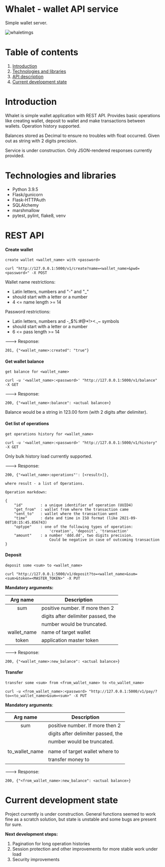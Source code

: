 # Whalet - wallet API service

Simple wallet server.

![whaletimgs](https://user-images.githubusercontent.com/58036191/132573244-8d56de32-74f1-4d0b-aab0-1672300277d0.png)


# Table of contents

1. [Introduction](#introduction)
2. [Technologies and libraries](#technologies-and-libraries)
3. [API description](#REST-API)
4. [Current development state](#current-development-state)

# Introduction

Whalet is simple wallet application with REST API. Provides basic operations like creating wallet, deposit to wallet and make transactions between wallets. Operation history supported.

Balances stored as Decimal to ensure no troubles with float occurred. Given out as string with 2 digits precision.

Service is under construction. Only JSON-rendered responses currently provided.

# Technologies and libraries

* Python 3.9.5
* Flask/gunicorn
* Flask-HTTPAuth
* SQLAlchemy
* marshmallow
* pytest, pylint, flake8, venv

# REST API

#### Create wallet
`create wallet <wallet_name> with <password>`

`curl "http://127.0.0.1:5000/v1/create?name=<wallet_name>&pwd=<password>" -X POST`

Wallet name restrictions:

- Latin letters, numbers and "-" and "_"
- should start with a letter or a number
- 4 <= name length >= 14

Password restrictions:
- Latin letters, numbers and -_$%:#@*!><.,~ symbols
- should start with a letter or a number
- 6 <= pass length >= 14


---> Response:

    201, {"<wallet_name>:created": "true"}

#### Get wallet balance
`get balance for <wallet_name>`

`curl -u '<wallet_name>:<password>' "http://127.0.0.1:5000/v1/balance" -X GET`

---> Response:

    200, {"<wallet_name>:balance": <actual balance>}

Balance would be a string in 123.00 form (with 2 digits after delimiter).

#### Get list of operations
`get operations history for <wallet_name>`

`curl -u '<wallet_name>:<password>' "http://127.0.0.1:5000/v1/history" -X GET`

Only bulk history load currently supported.

---> Response:

    200, {"<wallet_name>:operations"': [<result>]},
    
    where result - a list of Operations.

    Operation markdown:

    {
        "id"        : a unique identifier of operation (UUID4)
        "get_from"  : wallet from where the transaction came
        "sent_to"   : wallet where the transaction went
        "time"      : date and time in ISO format (like 2021-09-08T10:15:45.856743)
        "optype"    : one of the following types of operation:
                        'creation', 'deposit', 'transaction'
        "amount"    : a number 'ddd.dd', two digits precision. 
                        Could be negative in case of outcoming transaction
    }

#### Deposit
`deposit some <sum> to <wallet_name>`

`curl "http://127.0.0.1:5000/v1/deposit?to=<wallet_name>&sum=<sum>&token=<MASTER_TOKEN>" -X PUT`

**Mandatory arguments:**

| Arg name    |          Description             |
|:-----------:|----------------------------------|
| sum         |positive number. If more then 2   |
|             |digits after delimiter passed, the| 
|             |number would be truncated.        | 
| wallet_name | name of target wallet            |
| token       |application master token          |

---> Response:

    200, {"<wallet_name>:new_balance": <actual balance>}

#### Transfer
`transfer some <sum> from <from_wallet_name> to <to_wallet_name>`

`curl -u <from_wallet_name>:<password> "http://127.0.0.1:5000/v1/pay/?to=<to_wallet_name>&sum=<sum>" -X PUT`

**Mandatory arguments**:

| Arg name      |          Description             |
|:-------------:|----------------------------------|
| sum           |positive number. If more then 2   |
|               |digits after delimiter passed, the| 
|               |number would be truncated.        |
|               |                                  |
|to_wallet_name |name of target wallet where to    |
|               |transfer money to                 |


---> Response:

    200, {"<from_wallet_name>:new_balance": <actual balance>}

# Current development state

Project currently is under construction. General functions seemed to work fine as a scratch solution, but state is unstable and some bugs are present for sure.

**Next development steps:**

1) Pagination for long operation histories
2) Session protection and other improvements for more stable work under load
3) Security improvements
